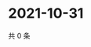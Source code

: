 # 2021-10-31

共 0 条

<!-- BEGIN WEIBO -->
<!-- 最后更新时间 Sun Oct 31 2021 21:16:10 GMT+0800 (China Standard Time) -->

<!-- END WEIBO -->
